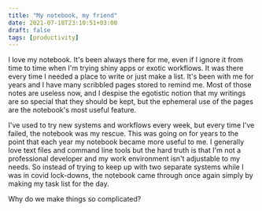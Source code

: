 ```yaml
---
title: "My notebook, my friend"
date: 2021-07-18T23:10:51+03:00
draft: false
tags: [productivity]
---
```


I love my notebook. It's been always there for me, even if I ignore it from time to time when I'm trying shiny apps or exotic workflows. It was there every time I needed a place to write or just make a list. It's been with me for years and I have many scribbled pages stored to remind me. Most of those notes are useless now, and I despise the egotistic notion that my writings are so special that they should be kept, but the ephemeral use of the pages are the notebook's most useful feature.                                              


I've used to try new systems and workflows every week, but every time I've failed, the notebook was my rescue. This was going on for years to the point that each year my notebook became more useful to me. I generally love text files and command line tools but the hard truth is that I'm not a professional developer and my work environment isn't adjustable to my needs. So instead of trying to keep up with two separate systems while I was in covid lock-downs, the notebook came through once again simply by making my task list for the day.


Why do we make things so complicated?
